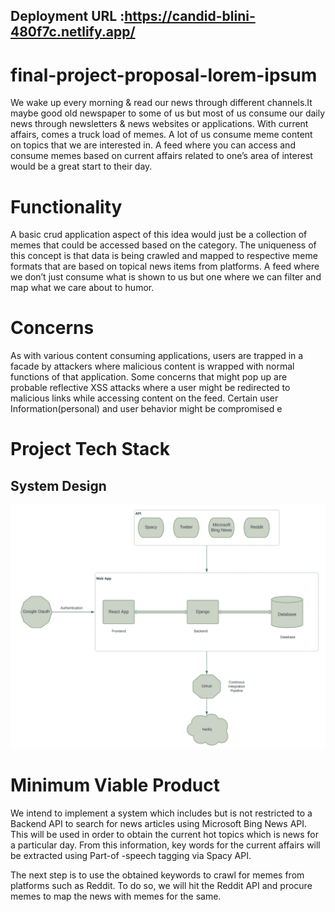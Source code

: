 ## Deployment URL :https://candid-blini-480f7c.netlify.app/

# final-project-proposal-lorem-ipsum


We wake up every morning & read our news through different channels.It maybe good old newspaper to some of us but most of us consume our daily news through newsletters & news websites or applications.
 With current affairs, comes a truck load of memes. A lot of us consume meme content on topics that we are interested in. A feed where you can access and consume memes based on current affairs related to one’s area of interest would be a great start to their day. 

# Functionality
 A basic crud application aspect of this idea would just be a collection of memes that could be accessed based on the category. The uniqueness of this concept is that data is being crawled and mapped to respective meme formats that are based on topical news items from platforms. A feed where we don’t just consume what is shown to us but one where we can filter and map what we care about to humor. 

# Concerns
As with various content consuming applications, users are trapped in a facade by attackers where malicious content is wrapped with normal functions of that application. Some concerns that might pop up are probable reflective XSS attacks where a user might be redirected to malicious links while accessing content on the feed. Certain user Information(personal) and user behavior might be compromised e


# Project Tech Stack

## System Design 
![Screenshot](system-design.png)

# Minimum Viable Product

We intend to implement a system which includes but is not restricted to a Backend API to search for news articles using Microsoft Bing News API. This will be used in order to obtain the current hot topics which is news for a particular day. From this information, key words for the current affairs will be extracted using Part-of -speech tagging via Spacy API. 

The next step is to use the obtained keywords to crawl for memes from platforms such as Reddit. To do so, we will hit the Reddit API and procure memes to map the news with memes for the same.
